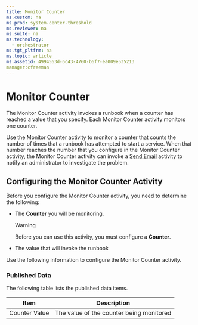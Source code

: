 ```yaml
---
title: Monitor Counter
ms.custom: na
ms.prod: system-center-threshold
ms.reviewer: na
ms.suite: na
ms.technology: 
  - orchestrator
ms.tgt_pltfrm: na
ms.topic: article
ms.assetid: 4994563d-6c43-4760-b6f7-ea009e535213
manager:cfreeman
---
```

# Monitor Counter
The Monitor Counter activity invokes a runbook when a counter has reached a value that you specify. Each Monitor Counter activity monitors one counter.  
  
Use the Monitor Counter activity to monitor a counter that counts the number of times that a runbook has attempted to start a service. When that number reaches the number that you configure in the Monitor Counter activity, the Monitor Counter activity can invoke a [Send Email](../../orch/reference/Send-Email.md) activity to notify an administrator to investigate the problem.  
  
## Configuring the Monitor Counter Activity  
Before you configure the Monitor Counter activity, you need to determine the following:  
  
-   The **Counter** you will be monitoring.  
  
    > [!WARNING]  
    > Before you can use this activity, you must configure a **Counter**.  
  
-   The value that will invoke the runbook  
  
Use the following information to configure the Monitor Counter activity.  
  
### Published Data  
The following table lists the published data items.  
  
|Item|Description|  
|--------|---------------|  
|Counter Value|The value of the counter being monitored|  
  
